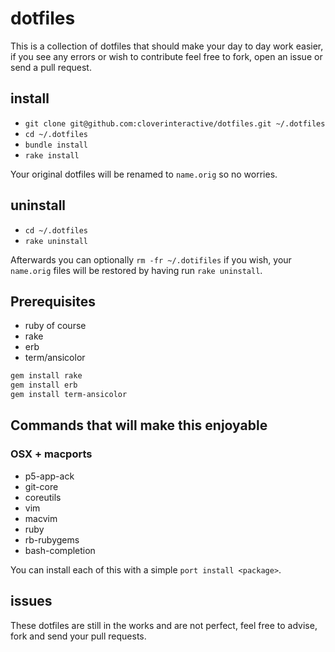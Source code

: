# dotfiles

This is a collection of dotfiles that should make your day to day work easier, if you see any errors or wish to contribute feel free to fork, open an issue
or send a pull request.

## install

* `git clone git@github.com:cloverinteractive/dotfiles.git ~/.dotfiles`
* `cd ~/.dotfiles`
* `bundle install`
* `rake install`

Your original dotfiles will be renamed to `name.orig` so no worries.

## uninstall

* `cd ~/.dotfiles`
* `rake uninstall`

Afterwards you can optionally `rm -fr ~/.dotifiles` if you wish, your `name.orig` files will be restored by having run `rake uninstall`.

## Prerequisites

* ruby of course
* rake
* erb
* term/ansicolor

```bash
gem install rake
gem install erb
gem install term-ansicolor
```

## Commands that will make this enjoyable

### OSX + macports

* p5-app-ack
* git-core
* coreutils
* vim
* macvim
* ruby
* rb-rubygems
* bash-completion

You can install each of this with a simple `port install <package>`.

## issues

These dotfiles are still in the works and are not perfect, feel free to advise, fork and send your pull requests.
